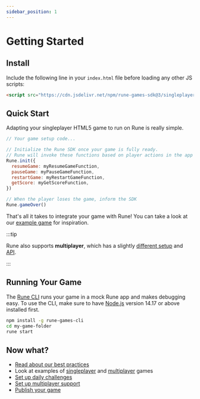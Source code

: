 ```yaml
---
sidebar_position: 1
---
```


# Getting Started

## Install

Include the following line in your `index.html` file before loading any other JS scripts:

```html
<script src="https://cdn.jsdelivr.net/npm/rune-games-sdk@3/singleplayer.js"></script>
```

## Quick Start

Adapting your singleplayer HTML5 game to run on Rune is really simple.

```js
// Your game setup code...

// Initialize the Rune SDK once your game is fully ready.
// Rune will invoke these functions based on player actions in the app interface.
Rune.init({
  resumeGame: myResumeGameFunction,
  pauseGame: myPauseGameFunction,
  restartGame: myRestartGameFunction,
  getScore: myGetScoreFunction,
})

// When the player loses the game, inform the SDK
Rune.gameOver()
```

That's all it takes to integrate your game with Rune! You can take a look at our [example game](https://github.com/rune/rune-games-sdk/blob/staging/examples/breakout/) for inspiration.

:::tip

Rune also supports **multiplayer**, which has a slightly [different setup](multiplayer/setup.md) and [API](api/multiplayer.md).

:::

## Running Your Game

The [Rune CLI](https://github.com/rune/rune-games-cli) runs your game in a mock Rune app and makes debugging easy. To use the CLI, make sure to have [Node.js](https://nodejs.org/en/download/) version 14.17 or above installed first.

```bash
npm install -g rune-games-cli
cd my-game-folder
rune start
```

## Now what?

- [Read about our best practices](best-practices.md)
- Look at examples of [singleplayer](singleplayer/examples.md) and [multiplayer](multiplayer/examples.md) games
- [Set up daily challenges](singleplayer/challenges.md)
- [Set up multiplayer support](multiplayer/setup.md)
- [Publish your game](publishing.md)
